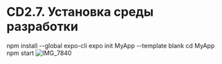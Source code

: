 # CD2.7. Установка среды разработки
npm install --global expo-cli
expo init MyApp --template blank
cd MyApp
npm start
![IMG_7840](https://user-images.githubusercontent.com/71630060/166156012-c8703690-fdb9-417b-ab63-a65edc3e287b.PNG)

